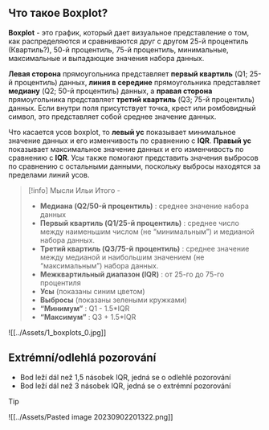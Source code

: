 ## Что такое Boxplot?

**Boxplot** - это график, который дает визуальное представление о том, как распределяются и сравниваются друг с другом 25-й процентиль (Квартиль?), 50-й процентиль, 75-й процентиль, минимальные, максимальные и выпадающие значения набора данных.

**Левая сторона** прямоугольника представляет **первый квартиль** (Q1; 25-й процентиль) данных, **линия в середине** прямоугольника представляет **медиану** (Q2; 50-й процентиль) данных, а **правая сторона** прямоугольника представляет **третий квартиль** (Q3; 75-й процентиль) данных. Если внутри поля присутствует точка, крест или ромбовидный символ, это представляет собой среднее значение данных.

Что касается усов boxplot, то **левый ус** показывает минимальное значение данных и его изменчивость по сравнению с **IQR**. **Правый ус** показывает максимальное значение данных и его изменчивость по сравнению с **IQR**. Усы также помогают представить значения выбросов по сравнению с остальными данными, поскольку выбросы находятся за пределами линий усов.

>[!info] Мысли Ильи
>Итого -
>- **Медиана (Q2/50-й процентиль)** : среднее значение набора данных
>- **Первый квартиль (Q1/25-й процентиль)** : среднее число между наименьшим числом (не “минимальным”) и медианой набора данных.
>- **Третий квартиль (Q3/75-й процентиль)** : среднее значение между медианой и наибольшим значением (не “максимальным”) набора данных.
>- **Межквартильный диапазон (IQR)** : от 25-го до 75-го процентиля
>- **Усы** (показаны синим цветом)
>- **Выбросы** (показаны зелеными кружками)
>- **“Минимум”** : Q1 - 1.5*IQR
>- **“Максимум”** : Q3 + 1.5*IQR

![[../Assets/1_boxplots_0.jpg]]

## Extrémní/odlehlá pozorování

- Bod leží dál než 1,5 násobek IQR, jedná se o odlehlé pozorování
- Bod leží dál než 3 násobek IQR, jedná se o extrémní pozorování

>[!tip] 

![[../Assets/Pasted image 20230902201322.png]]
